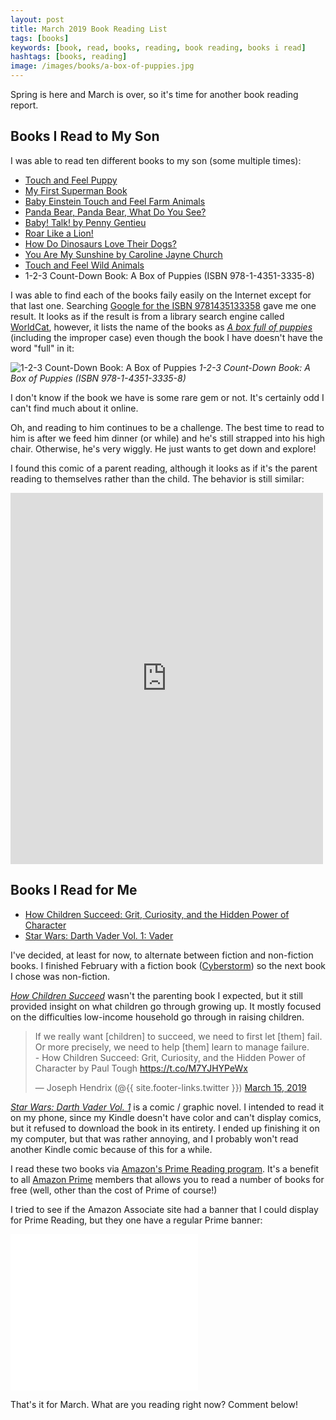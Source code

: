 ```yaml
---
layout: post
title: March 2019 Book Reading List
tags: [books]
keywords: [book, read, books, reading, book reading, books i read]
hashtags: [books, reading]
image: /images/books/a-box-of-puppies.jpg
---
```


Spring is here and March is over, so it's time for another book reading report.

## Books I Read to My Son

I was able to read ten different books to my son (some multiple times):

* [Touch and Feel Puppy](https://www.abebooks.com/products/isbn/9780789439918/22638871484)
* [My First Superman Book](https://www.abebooks.com/products/isbn/9781935703006/30237999841)
* [Baby Einstein Touch and Feel Farm Animals](https://www.abebooks.com/products/isbn/9781423109815/30063960857)
* [Panda Bear, Panda Bear, What Do You See?](https://www.abebooks.com/products/isbn/9780805017588/30255599838)
* [Baby! Talk! by Penny Gentieu](https://www.abebooks.com/products/isbn/9780517800799/22842170368)
* [Roar Like a Lion!](https://www.abebooks.com/products/isbn/9781780656045/22825545805)
* [How Do Dinosaurs Love Their Dogs?](https://www.abebooks.com/products/isbn/9780545153522/30220052626)
* [You Are My Sunshine by Caroline Jayne Church](https://www.abebooks.com/products/isbn/9780545075527/30241824738)
* [Touch and Feel Wild Animals](https://www.abebooks.com/products/isbn/9780789429186/22638871479)
* 1-2-3 Count-Down Book: A Box of Puppies (ISBN 978-1-4351-3335-8)

I was able to find each of the books faily easily on the Internet except for that last one. Searching [Google for the ISBN 9781435133358](https://www.google.com/search?q=9781435133358) gave me one result. It looks as if the result is from a library search engine called [WorldCat](http://boysen.berry.edu/), however, it lists the name of the books as *[A box full of puppies](http://boysen.berry.edu/title/box-full-of-puppies/oclc/773365455)* (including the improper case) even though the book I have doesn't have the word "full" in it:

![1-2-3 Count-Down Book: A Box of Puppies](/images/books/a-box-of-puppies.jpg)
*1-2-3 Count-Down Book: A Box of Puppies (ISBN 978-1-4351-3335-8)*

I don't know if the book we have is some rare gem or not. It's certainly odd I can't find much about it online.

Oh, and reading to him continues to be a challenge. The best time to read to him is after we feed him dinner (or while) and he's still strapped into his high chair. Otherwise, he's very wiggly. He just wants to get down and explore!

I found this comic of a parent reading, although it looks as if it's the parent reading to themselves rather than the child. The behavior is still similar:

<iframe src="https://www.facebook.com/plugins/post.php?href=https%3A%2F%2Fwww.facebook.com%2Fincidentalcomics%2Fposts%2F2240707099319652&width=500" width="500" height="594" style="border:none;overflow:hidden" scrolling="no" frameborder="0" allowTransparency="true" allow="encrypted-media"></iframe>

## Books I Read for Me

* [How Children Succeed: Grit, Curiosity, and the Hidden Power of Character](https://www.amazon.com/How-Children-Succeed-Curiosity-Character-ebook/dp/B0070ZLZ1G/?tag=hendrixjoseph-20)
* [Star Wars: Darth Vader Vol. 1: Vader](https://www.amazon.com/Star-Wars-Darth-Vader-2015-2016-ebook/dp/B0153WYYOM/?tag=hendrixjoseph-20)

I've decided, at least for now, to alternate between fiction and non-fiction books. I finished February with a fiction book ([Cyberstorm](https://www.amazon.com/CyberStorm-Matthew-Mather-ebook/dp/B00BT4QRHG/?tag=hendrixjoseph-20)) so the next book I chose was non-fiction.

*[How Children Succeed](https://www.amazon.com/How-Children-Succeed-Curiosity-Character-ebook/dp/B0070ZLZ1G/?tag=hendrixjoseph-20)* wasn't the parenting book I expected, but it still provided insight on what children go through growing up. It mostly focused on the difficulties low-income household go through in raising children.

<blockquote class="twitter-tweet" data-lang="en"><p lang="en" dir="ltr">If we really want [children] to succeed, we need to first let [them] fail. Or more precisely, we need to help [them] learn to manage failure.<br>- How Children Succeed: Grit, Curiosity, and the Hidden Power of Character by Paul Tough <a href="https://t.co/M7YJHYPeWx">https://t.co/M7YJHYPeWx</a></p>&mdash; Joseph Hendrix (@{{ site.footer-links.twitter }}) <a href="https://twitter.com/{{ site.footer-links.twitter }}/status/1106598016021073920?ref_src=twsrc%5Etfw">March 15, 2019</a></blockquote>
<script async src="https://platform.twitter.com/widgets.js" charset="utf-8"></script>

*[Star Wars: Darth Vader Vol. 1](https://www.amazon.com/Star-Wars-Darth-Vader-2015-2016-ebook/dp/B0153WYYOM/?tag=hendrixjoseph-20)* is a comic / graphic novel. I intended to read it on my phone, since my Kindle doesn't have color and can't display comics, but it refused to download the book in its entirety. I ended up finishing it on my computer, but that was rather annoying, and I probably won't read another Kindle comic because of this for a while.

I read these two books via [Amazon's Prime Reading program](https://www.amazon.com/kindle-dbs/hz/bookshelf/prime/?tag=hendrixjoseph-20). It's a benefit to all [Amazon Prime](https://www.amazon.com/amazonprime?tag=hendrixjoseph-20) members that allows you to read a number of books for free (well, other than the cost of Prime of course!)

I tried to see if the Amazon Associate site had a banner that I could display for Prime Reading, but they one have a regular Prime banner:

<iframe src="//rcm-na.amazon-adsystem.com/e/cm?o=1&p=12&l=ur1&category=primemain&banner=028WNSXDMC6H5YDNCB82&f=ifr&lc=pf4&linkID=3053c9d1316ec94f0336a3b7f9266cb8&t=hendrixjoseph-20&tracking_id=hendrixjoseph-20" width="300" height="250" scrolling="no" border="0" marginwidth="0" style="border:none;" frameborder="0"></iframe>

That's it for March. What are you reading right now? Comment below!
